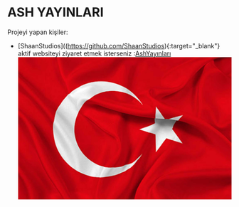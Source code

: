 # ASH YAYINLARI 
Projeyi yapan kişiler:
- [ShaanStudios]((https://github.com/ShaanStudios){:target="_blank"}
aktif websiteyi ziyaret etmek isterseniz :[AshYayınları](http://www.ashyayinlari.rf.gd/)
![Türkiye Bayrağı](https://github.com/ShaanStudios/ASHYAYINLARI/blob/main/Codes/bayrak.jpg)
